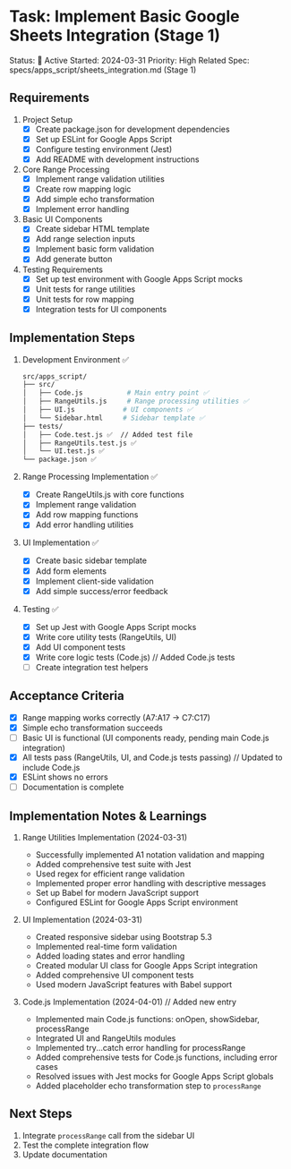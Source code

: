 # Task: Implement Basic Google Sheets Integration (Stage 1)

Status: 🔄 Active
Started: 2024-03-31
Priority: High
Related Spec: specs/apps_script/sheets_integration.md (Stage 1)

## Requirements

1. Project Setup
   - [x] Create package.json for development dependencies
   - [x] Set up ESLint for Google Apps Script
   - [x] Configure testing environment (Jest)
   - [x] Add README with development instructions

2. Core Range Processing
   - [x] Implement range validation utilities
   - [x] Create row mapping logic
   - [x] Add simple echo transformation
   - [x] Implement error handling

3. Basic UI Components
   - [x] Create sidebar HTML template
   - [x] Add range selection inputs
   - [x] Implement basic form validation
   - [x] Add generate button

4. Testing Requirements
   - [x] Set up test environment with Google Apps Script mocks
   - [x] Unit tests for range utilities
   - [x] Unit tests for row mapping
   - [x] Integration tests for UI components

## Implementation Steps

1. Development Environment ✅
   ```bash
   src/apps_script/
   ├── src/
   │   ├── Code.js           # Main entry point ✅
   │   ├── RangeUtils.js     # Range processing utilities ✅
   │   ├── UI.js            # UI components ✅
   │   └── Sidebar.html     # Sidebar template ✅
   ├── tests/
   │   ├── Code.test.js ✅  // Added test file
   │   ├── RangeUtils.test.js ✅
   │   └── UI.test.js ✅
   └── package.json ✅
   ```

2. Range Processing Implementation ✅
   - [x] Create RangeUtils.js with core functions
   - [x] Implement range validation
   - [x] Add row mapping functions
   - [x] Add error handling utilities

3. UI Implementation ✅
   - [x] Create basic sidebar template
   - [x] Add form elements
   - [x] Implement client-side validation
   - [x] Add simple success/error feedback

4. Testing ✅
   - [x] Set up Jest with Google Apps Script mocks
   - [x] Write core utility tests (RangeUtils, UI)
   - [x] Add UI component tests
   - [x] Write core logic tests (Code.js) // Added Code.js tests
   - [ ] Create integration test helpers

## Acceptance Criteria
- [x] Range mapping works correctly (A7:A17 → C7:C17)
- [x] Simple echo transformation succeeds
- [ ] Basic UI is functional (UI components ready, pending main Code.js integration)
- [x] All tests pass (RangeUtils, UI, and Code.js tests passing) // Updated to include Code.js
- [x] ESLint shows no errors
- [ ] Documentation is complete

## Implementation Notes & Learnings
1. Range Utilities Implementation (2024-03-31)
   - Successfully implemented A1 notation validation and mapping
   - Added comprehensive test suite with Jest
   - Used regex for efficient range validation
   - Implemented proper error handling with descriptive messages
   - Set up Babel for modern JavaScript support
   - Configured ESLint for Google Apps Script environment

2. UI Implementation (2024-03-31)
   - Created responsive sidebar using Bootstrap 5.3
   - Implemented real-time form validation
   - Added loading states and error handling
   - Created modular UI class for Google Apps Script integration
   - Added comprehensive UI component tests
   - Used modern JavaScript features with Babel support

3. Code.js Implementation (2024-04-01) // Added new entry
   - Implemented main Code.js functions: onOpen, showSidebar, processRange
   - Integrated UI and RangeUtils modules
   - Implemented try...catch error handling for processRange
   - Added comprehensive tests for Code.js functions, including error cases
   - Resolved issues with Jest mocks for Google Apps Script globals
   - Added placeholder echo transformation step to `processRange`

## Next Steps
1. Integrate `processRange` call from the sidebar UI
2. Test the complete integration flow
3. Update documentation 